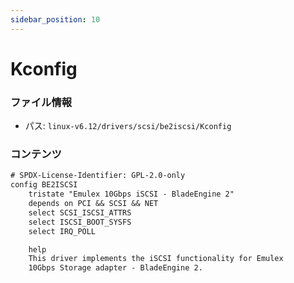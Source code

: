 ```yaml
---
sidebar_position: 10
---
```

# Kconfig

### ファイル情報

- パス: `linux-v6.12/drivers/scsi/be2iscsi/Kconfig`

### コンテンツ

```txt
# SPDX-License-Identifier: GPL-2.0-only
config BE2ISCSI
	tristate "Emulex 10Gbps iSCSI - BladeEngine 2"
	depends on PCI && SCSI && NET
	select SCSI_ISCSI_ATTRS
	select ISCSI_BOOT_SYSFS
	select IRQ_POLL

	help
	This driver implements the iSCSI functionality for Emulex
	10Gbps Storage adapter - BladeEngine 2.

```
